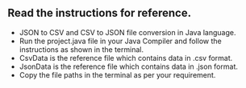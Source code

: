 Read the instructions for reference.
------------------------------------------------------------------------
- JSON to CSV and CSV to JSON file conversion in Java language.
- Run the project.java file in your Java Compiler and follow the instructions as shown in the terminal.
- CsvData is the reference file which contains data in .csv format.
- JsonData is the reference file which contains data in .json format. 
- Copy the file paths in the terminal as per your requirement.

